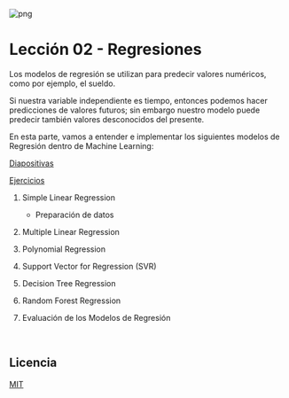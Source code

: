![png](imagenes/logotipo-axity-ppt.png)

# Lección 02 - Regresiones

Los modelos de regresión se utilizan para predecir valores numéricos, como por ejemplo, el sueldo.

Si nuestra variable independiente es tiempo, entonces podemos hacer predicciones de valores futuros; sin embargo nuestro modelo puede predecir también valores desconocidos del presente.

En esta parte, vamos a entender e implementar los siguientes modelos de Regresión dentro de Machine Learning:

[Diapositivas](Diapositivas/Parte%2002.Regresi%C3%B3n)

[Ejercicios](Ejercicios/Parte%2002.Regresión)

1. Simple Linear Regression

     * Preparación de datos

2. Multiple Linear Regression

3. Polynomial Regression

4. Support Vector for Regression (SVR)

5. Decision Tree Regression

6. Random Forest Regression

7. Evaluación de los Modelos de Regresión

&nbsp;
&nbsp;

## Licencia

[MIT](https://opensource.org/licenses/MIT)